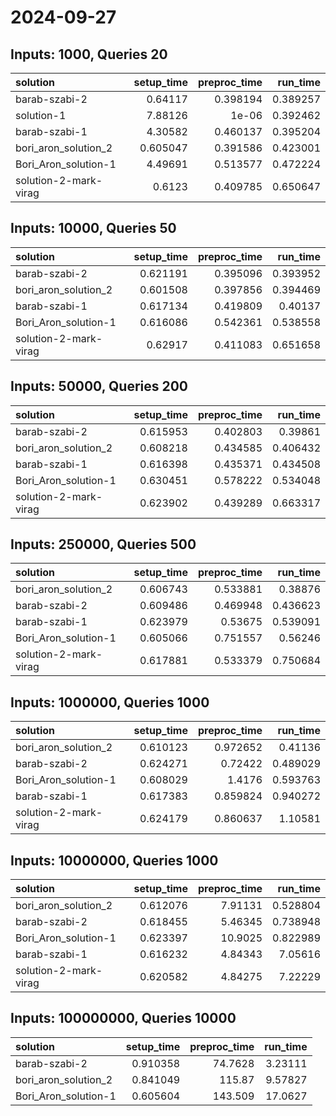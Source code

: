 # 2024-09-27

## Inputs: 1000, Queries 20

| solution              |   setup_time |   preproc_time |   run_time |
|:----------------------|-------------:|---------------:|-----------:|
| barab-szabi-2         |     0.64117  |       0.398194 |   0.389257 |
| solution-1            |     7.88126  |       1e-06    |   0.392462 |
| barab-szabi-1         |     4.30582  |       0.460137 |   0.395204 |
| bori_aron_solution_2  |     0.605047 |       0.391586 |   0.423001 |
| Bori_Aron_solution-1  |     4.49691  |       0.513577 |   0.472224 |
| solution-2-mark-virag |     0.6123   |       0.409785 |   0.650647 |

## Inputs: 10000, Queries 50

| solution              |   setup_time |   preproc_time |   run_time |
|:----------------------|-------------:|---------------:|-----------:|
| barab-szabi-2         |     0.621191 |       0.395096 |   0.393952 |
| bori_aron_solution_2  |     0.601508 |       0.397856 |   0.394469 |
| barab-szabi-1         |     0.617134 |       0.419809 |   0.40137  |
| Bori_Aron_solution-1  |     0.616086 |       0.542361 |   0.538558 |
| solution-2-mark-virag |     0.62917  |       0.411083 |   0.651658 |

## Inputs: 50000, Queries 200

| solution              |   setup_time |   preproc_time |   run_time |
|:----------------------|-------------:|---------------:|-----------:|
| barab-szabi-2         |     0.615953 |       0.402803 |   0.39861  |
| bori_aron_solution_2  |     0.608218 |       0.434585 |   0.406432 |
| barab-szabi-1         |     0.616398 |       0.435371 |   0.434508 |
| Bori_Aron_solution-1  |     0.630451 |       0.578222 |   0.534048 |
| solution-2-mark-virag |     0.623902 |       0.439289 |   0.663317 |

## Inputs: 250000, Queries 500

| solution              |   setup_time |   preproc_time |   run_time |
|:----------------------|-------------:|---------------:|-----------:|
| bori_aron_solution_2  |     0.606743 |       0.533881 |   0.38876  |
| barab-szabi-2         |     0.609486 |       0.469948 |   0.436623 |
| barab-szabi-1         |     0.623979 |       0.53675  |   0.539091 |
| Bori_Aron_solution-1  |     0.605066 |       0.751557 |   0.56246  |
| solution-2-mark-virag |     0.617881 |       0.533379 |   0.750684 |

## Inputs: 1000000, Queries 1000

| solution              |   setup_time |   preproc_time |   run_time |
|:----------------------|-------------:|---------------:|-----------:|
| bori_aron_solution_2  |     0.610123 |       0.972652 |   0.41136  |
| barab-szabi-2         |     0.624271 |       0.72422  |   0.489029 |
| Bori_Aron_solution-1  |     0.608029 |       1.4176   |   0.593763 |
| barab-szabi-1         |     0.617383 |       0.859824 |   0.940272 |
| solution-2-mark-virag |     0.624179 |       0.860637 |   1.10581  |

## Inputs: 10000000, Queries 1000

| solution              |   setup_time |   preproc_time |   run_time |
|:----------------------|-------------:|---------------:|-----------:|
| bori_aron_solution_2  |     0.612076 |        7.91131 |   0.528804 |
| barab-szabi-2         |     0.618455 |        5.46345 |   0.738948 |
| Bori_Aron_solution-1  |     0.623397 |       10.9025  |   0.822989 |
| barab-szabi-1         |     0.616232 |        4.84343 |   7.05616  |
| solution-2-mark-virag |     0.620582 |        4.84275 |   7.22229  |

## Inputs: 100000000, Queries 10000

| solution             |   setup_time |   preproc_time |   run_time |
|:---------------------|-------------:|---------------:|-----------:|
| barab-szabi-2        |     0.910358 |        74.7628 |    3.23111 |
| bori_aron_solution_2 |     0.841049 |       115.87   |    9.57827 |
| Bori_Aron_solution-1 |     0.605604 |       143.509  |   17.0627  |